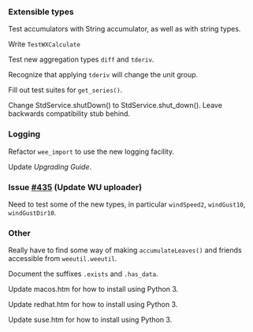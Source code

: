 ### Extensible types
Test accumulators with String accumulator, as well as with string types.

Write `TestWXCalculate`

Test new aggregation types `diff` and `tderiv`.

Recognize that applying `tderiv` will change the unit group.

Fill out test suites for `get_series()`.

Change StdService.shutDown() to StdService.shut_down(). Leave backwards compatibility 
stub behind.


### Logging
Refactor `wee_import` to use the new logging facility.

Update *Upgrading Guide*.


### Issue [#435](https://github.com/weewx/weewx/issues/435) (Update WU uploader)
Need to test some of the new types, in particular `windSpeed2`, `windGust10`,
`windGustDir10`.


### Other
Really have to find some way of making `accumulateLeaves()` and friends accessible
from `weeutil.weeutil`.

Document the suffixes `.exists` and `.has_data`.

Update macos.htm for how to install using Python 3.

Update redhat.htm for how to install using Python 3.

Update suse.htm for how to install using Python 3.